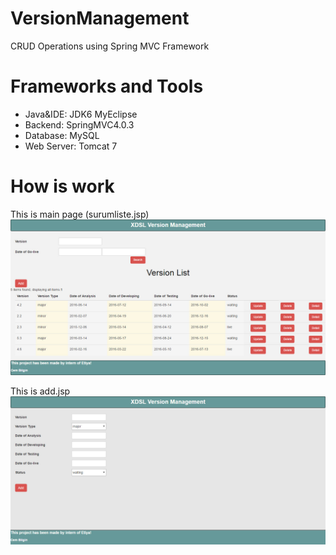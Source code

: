 # VersionManagement
CRUD Operations using Spring MVC Framework

# Frameworks and Tools #
* Java&IDE: JDK6 MyEclipse 
* Backend: SpringMVC4.0.3
* Database: MySQL
* Web Server: Tomcat 7
# How is work 
This is main page (surumliste.jsp)
![alt tag](https://github.com/cembilgin/VersionManagement/blob/master/Screenshots/surumliste.jpg)


This is add.jsp
![alt tag](https://github.com/cembilgin/VersionManagement/blob/master/Screenshots/add.jpg)
